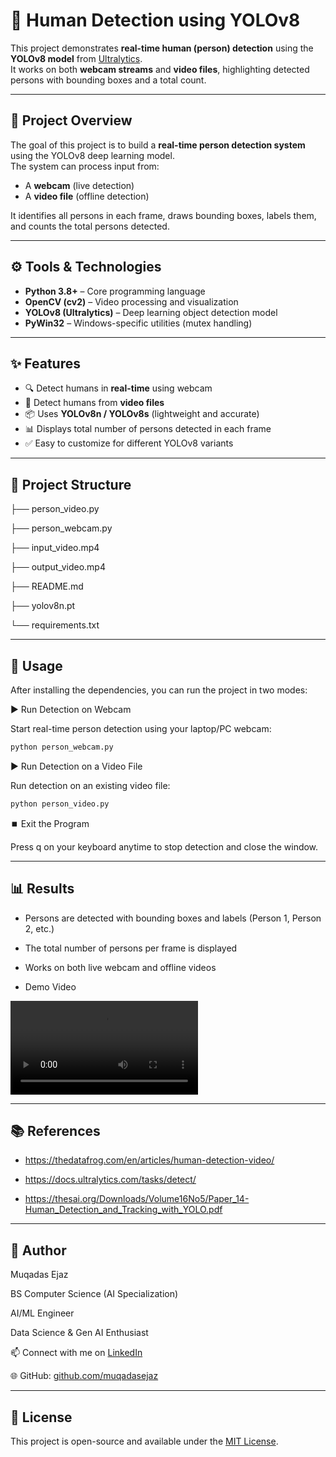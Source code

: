 # 👤 Human Detection using YOLOv8

This project demonstrates **real-time human (person) detection** using the **YOLOv8 model** from [Ultralytics](https://github.com/ultralytics/ultralytics).  
It works on both **webcam streams** and **video files**, highlighting detected persons with bounding boxes and a total count.

-------------------------------------------------------------------------------------------------------------------------------------------------------------------------------------------

## 📖 Project Overview
The goal of this project is to build a **real-time person detection system** using the YOLOv8 deep learning model.  
The system can process input from:
- A **webcam** (live detection)  
- A **video file** (offline detection)  

It identifies all persons in each frame, draws bounding boxes, labels them, and counts the total persons detected.

-------------------------------------------------------------------------------------------------------------------------------------------------------------------------------------------

## ⚙️ Tools & Technologies
- **Python 3.8+** – Core programming language  
- **OpenCV (cv2)** – Video processing and visualization  
- **YOLOv8 (Ultralytics)** – Deep learning object detection model  
- **PyWin32** – Windows-specific utilities (mutex handling)  

-------------------------------------------------------------------------------------------------------------------------------------------------------------------------------------------

## ✨ Features
- 🔍 Detect humans in **real-time** using webcam  
- 🎥 Detect humans from **video files**  
- 📦 Uses **YOLOv8n / YOLOv8s** (lightweight and accurate)  
- 📊 Displays total number of persons detected in each frame  
- ✅ Easy to customize for different YOLOv8 variants  

-------------------------------------------------------------------------------------------------------------------------------------------------------------------------------------------

## 📂 Project Structure

├── person_video.py 

├── person_webcam.py 

├── input_video.mp4 

├── output_video.mp4 

├── README.md 

├── yolov8n.pt

└── requirements.txt 

-------------------------------------------------------------------------------------------------------------------------------------------------------------------------------------------

## 🚀 Usage

After installing the dependencies, you can run the project in two modes:

▶️ Run Detection on Webcam

Start real-time person detection using your laptop/PC webcam:

```bash
python person_webcam.py 
```

▶️ Run Detection on a Video File

Run detection on an existing video file:

```bash
python person_video.py
```

⏹️ Exit the Program

Press q on your keyboard anytime to stop detection and close the window.

-------------------------------------------------------------------------------------------------------------------------------------------------------------------------------------------

## 📊 Results

- Persons are detected with bounding boxes and labels (Person 1, Person 2, etc.)

- The total number of persons per frame is displayed

- Works on both live webcam and offline videos
  
- Demo Video
  
![Watch the demo](output_video.mp4)

-----------------------------------------------------------------------------------------------------------------------------------------------------------------------------------------

## 📚 References

- https://thedatafrog.com/en/articles/human-detection-video/  

- https://docs.ultralytics.com/tasks/detect/

- https://thesai.org/Downloads/Volume16No5/Paper_14-Human_Detection_and_Tracking_with_YOLO.pdf

----------------------------------------------------------------------------------------------------------------------------------------------------------------------------------

## 👤 Author

Muqadas Ejaz

BS Computer Science (AI Specialization)

AI/ML Engineer

Data Science & Gen AI Enthusiast

📫 Connect with me on [LinkedIn](https://www.linkedin.com/in/muqadasejaz/)  

🌐 GitHub: [github.com/muqadasejaz](https://github.com/muqadasejaz)

------------------------------------------------------------------------------------------------------------------------------------------------------------------------------------------

## 📎 License

This project is open-source and available under the [MIT License](LICENSE).


